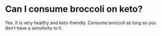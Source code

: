 # Can I consume broccoli on keto?

Yes. It is very healthy and keto-friendly. Consume broccoli as long as you don’t have a sensitivity to it.